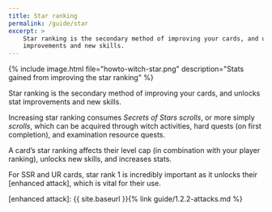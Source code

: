 ```yaml
---
title: Star ranking
permalink: /guide/star
excerpt: >
    Star ranking is the secondary method of improving your cards, and unlocks stat
    improvements and new skills.
---
```


{% include image.html file="howto-witch-star.png" description="Stats gained from
improving the star ranking" %}

Star ranking is the secondary method of improving your cards, and unlocks stat
improvements and new skills.

Increasing star ranking consumes *Secrets of Stars scrolls*, or more simply
*scrolls*, which can be acquired through witch activities, hard quests (on first
completion), and examination resource quests.

A card’s star ranking affects their level cap (in combination with your player
ranking), unlocks new skills, and increases stats.

For SSR and UR cards, star rank 1 is incredibly important as it unlocks their
[enhanced attack], which is vital for their use.

[enhanced attack]: {{ site.baseurl }}{% link guide/1.2.2-attacks.md %}
